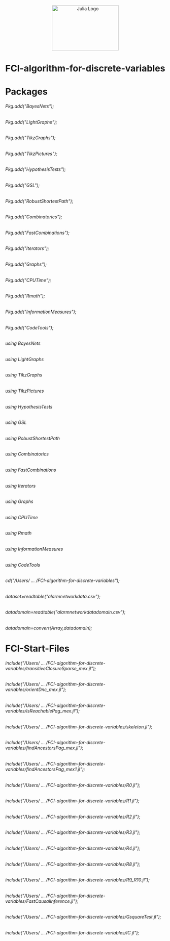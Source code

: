 <a name="logo"/>        
<div align="center">
<a href="https://julialang.org/" target="_blank">
<img src="https://julialang.org/images/logo_hires.png" alt="Julia Logo" width="210" height="142"></img>
</a>
</div>

# FCI-algorithm-for-discrete-variables
# Packages
###### Pkg.add("BayesNets");
###### Pkg.add("LightGraphs");
###### Pkg.add("TikzGraphs");
###### Pkg.add("TikzPictures");
###### Pkg.add("HypothesisTests");
###### Pkg.add("GSL");
###### Pkg.add("RobustShortestPath");
###### Pkg.add("Combinatorics");
###### Pkg.add("FastCombinations");
###### Pkg.add("Iterators");
###### Pkg.add("Graphs");
###### Pkg.add("CPUTime");
###### Pkg.add("Rmath");
###### Pkg.add("InformationMeasures");
###### Pkg.add("CodeTools");

###### using BayesNets
###### using LightGraphs
###### using TikzGraphs
###### using TikzPictures
###### using HypothesisTests
###### using GSL
###### using RobustShortestPath
###### using Combinatorics
###### using FastCombinations
###### using Iterators
###### using Graphs
###### using CPUTime
###### using Rmath
###### using InformationMeasures
###### using CodeTools

###### cd("/Users/ ... /FCI-algorithm-for-discrete-variables");
###### dataset=readtable("alarmnetworkdata.csv");
###### datadomain=readtable("alarmnetworkdatadomain.csv");
###### datadomain=convert(Array,datadomain);
# FCI-Start-Files
  ###### include("/Users/ ... /FCI-algorithm-for-discrete-variables/transitiveClosureSparse_mex.jl");
  ###### include("/Users/ ... /FCI-algorithm-for-discrete-variables/orientDnc_mex.jl");
  ###### include("/Users/ ... /FCI-algorithm-for-discrete-variables/isReachablePag_mex.jl");
  ###### include("/Users/ ... /FCI-algorithm-for-discrete-variables/skeleton.jl");
  ###### include("/Users/ ... /FCI-algorithm-for-discrete-variables/findAncestorsPag_mex.jl");
  ###### include("/Users/ ... /FCI-algorithm-for-discrete-variables/findAncestorsPag_mex1.jl");
  ###### include("/Users/ ... /FCI-algorithm-for-discrete-variables/R0.jl");
  ###### include("/Users/ ... /FCI-algorithm-for-discrete-variables/R1.jl");
  ###### include("/Users/ ... /FCI-algorithm-for-discrete-variables/R2.jl");
  ###### include("/Users/ ... /FCI-algorithm-for-discrete-variables/R3.jl");
  ###### include("/Users/ ... /FCI-algorithm-for-discrete-variables/R4.jl");
  ###### include("/Users/ ... /FCI-algorithm-for-discrete-variables/R8.jl");
  ###### include("/Users/ ... /FCI-algorithm-for-discrete-variables/R9_R10.jl");
  ###### include("/Users/ ... /FCI-algorithm-for-discrete-variables/FastCausalInference.jl");
  ###### include("/Users/ ... /FCI-algorithm-for-discrete-variables/GsquareTest.jl");
  ###### include("/Users/ ... /FCI-algorithm-for-discrete-variables/IC.jl");
